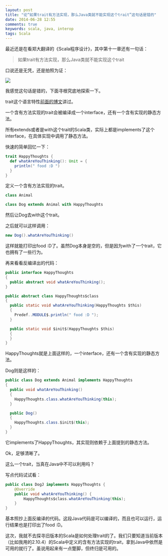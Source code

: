 ```yaml
---
layout: post
title: "论“如果trait有方法实现，那么Java类就不能实现这个trait”这句话是错的"
date: 2014-06-28 12:55
comments: true
keywords: scala, java, interop
tags: Scala
---
```

最近还是在看郑大翻译的《Scala程序设计》，其中第十一章还有一句话：

> 如果trait有方法实现，那么Java类就不能实现这个trait

口说还是无凭，还是拍照为证：

![](http://ww1.sinaimg.cn/large/8b1ece2agw1ehtqjokutnj21kw23u7wh.jpg)

我感觉这句话是错的，下面寻根究底地探索一下。

trait这个语言特性[前面的博文](http://cuipengfei.me/blog/2013/10/13/scala-trait/)讲过。

一个含有方法实现的trait会被编译成一个interface，还有一个含有实现的静态方法。

所有extends或者是with这个trait的Scala类，实际上都是implements了这个interface，在具体实现中调用了静态方法。

快速的简单回忆一下：

```scala
trait HappyThoughts {
  def whatAreYouThinking(): Unit = {
    println(" food :D ")
  }
}
```

定义一个含有方法实现的trait。

```scala
class Animal

class Dog extends Animal with HappyThoughts
```

然后让Dog去with这个trait。

之后就可以这样调用：

```scala
new Dog().whatAreYouThinking()
```

这样就能打印出food :D了。虽然Dog本身是空的，但是因为with了一个trait，它也拥有了一些行为。

再来看看反编译出的代码：

```java
public interface HappyThoughts
{
  public abstract void whatAreYouThinking();
}

public abstract class HappyThoughts$class
{
  public static void whatAreYouThinking(HappyThoughts $this)
  {
    Predef..MODULE$.println(" food :D ");
  }

  public static void $init$(HappyThoughts $this)
  {
  }
}
```

HappyThoughts就是上面这样的，一个interface，还有一个含有实现的静态方法。

Dog则是这样的：

```java
public class Dog extends Animal implements HappyThoughts
{
  public void whatAreYouThinking()
  {
    HappyThoughts.class.whatAreYouThinking(this);
  }

  public Dog()
  {
  	HappyThoughts.class.$init$(this);
  }
}
```

它implements了HappyThoughts，其实现则依赖于上面提到的静态方法。

Ok，足够清晰了。

这么一个trait，当真在Java中不可以利用吗？

写点代码试试看：

```java
public class DogJ implements HappyThoughts {
    @Override
    public void whatAreYouThinking() {
        HappyThoughts$class.whatAreYouThinking(this);
    }
}
```

基本照抄上面反编译的代码。这段Java代码是可以编译的，而且也可以运行，运行结果也是打印出了food :D。

这次，我就不去探寻旧版本的Scala是如何处理trait的了。我们只要知道当前版本（比如我用的2.10.4）的Scala中定义的含有方法实现的trait，拿到Java中依然是可用的就行了。虽说用起来有一点蹩脚，但终归是可用的。
